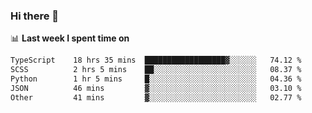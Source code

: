 ### Hi there 👋

<!--
**DBvc/DBvc** is a ✨ _special_ ✨ repository because its `README.md` (this file) appears on your GitHub profile.

Here are some ideas to get you started:

- 🔭 I’m currently working on ...
- 🌱 I’m currently learning ...
- 👯 I’m looking to collaborate on ...
- 🤔 I’m looking for help with ...
- 💬 Ask me about ...
- 📫 How to reach me: ...
- 😄 Pronouns: ...
- ⚡ Fun fact: ...
-->

📊 **Last week I spent time on**
<!--START_SECTION:waka-->

```txt
TypeScript    18 hrs 35 mins  ██████████████████▓░░░░░░   74.12 %
SCSS          2 hrs 5 mins    ██░░░░░░░░░░░░░░░░░░░░░░░   08.37 %
Python        1 hr 5 mins     █░░░░░░░░░░░░░░░░░░░░░░░░   04.36 %
JSON          46 mins         ▓░░░░░░░░░░░░░░░░░░░░░░░░   03.10 %
Other         41 mins         ▓░░░░░░░░░░░░░░░░░░░░░░░░   02.77 %
```

<!--END_SECTION:waka-->

